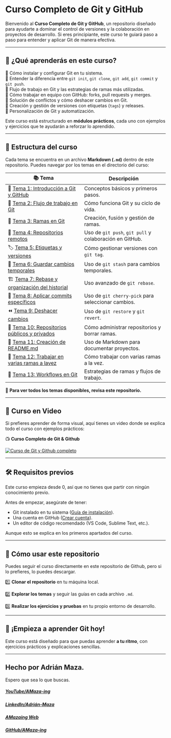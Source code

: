 # **Curso Completo de Git y GitHub**

Bienvenido al **Curso Completo de Git y GitHub**, un repositorio diseñado para ayudarte a dominar el control de versiones y la colaboración en proyectos de desarrollo. Si eres principiante, este curso te guiará paso a paso para entender y aplicar Git de manera efectiva.

---

## 📌 **¿Qué aprenderás en este curso?**

🔹 Cómo instalar y configurar Git en tu sistema.<br>
🔹 Entender la diferencia entre `git init`, `git clone`, `git add`, `git commit` y `git push`.<br>
🔹 Flujo de trabajo en Git y las estrategias de ramas más utilizadas.<br>
🔹 Cómo trabajar en equipo con GitHub: forks, pull requests y merges.<br>
🔹 Solución de conflictos y cómo deshacer cambios en Git.<br>
🔹 Creación y gestión de versiones con etiquetas (`tags`) y releases.<br>
🔹 Personalización de Git y automatización.<br>

Este curso está estructurado en **módulos prácticos**, cada uno con ejemplos y ejercicios que te ayudarán a reforzar lo aprendido.

---

## 📂 **Estructura del curso**

Cada tema se encuentra en un archivo **Markdown (`.md`)** dentro de este repositorio. Puedes navegar por los temas en el directorio del curso:

| 📚 Tema                                                                                               | Descripción                                             |
| ----------------------------------------------------------------------------------------------------- | ------------------------------------------------------- |
| 📝 [Tema 1: Introducción a Git y GitHub](Temas/Git-01-Introducción.md)                                | Conceptos básicos y primeros pasos.                     |
| 🌱 [Tema 2: Flujo de trabajo en Git](Temas/Git-02-Flujo-de-Trabajo.md)                                | Cómo funciona Git y su ciclo de vida.                   |
| 🌿 [Tema 3: Ramas en Git](Temas/Git-03-Ramas.md)                                                      | Creación, fusión y gestión de ramas.                    |
| 🔄 [Tema 4: Repositorios remotos](Temas/Git-04-Repositorios-Remotos.md)                               | Uso de `git push`, `git pull` y colaboración en GitHub. |
| 🏷️ [Tema 5: Etiquetas y versiones](Temas/Git-05-Tags.md)                                              | Cómo gestionar versiones con `git tag`.                 |
| 📌 [Tema 6: Guardar cambios temporales](Temas/Git-06-Stash.md)                                        | Uso de `git stash` para cambios temporales.             |
| 🏗️ [Tema 7: Rebase y organización del historial](Temas/Git-07-Rebase.md)                              | Uso avanzado de `git rebase`.                           |
| 🍒 [Tema 8: Aplicar commits específicos](Temas/Git-08-Cherry-Pick.md)                                 | Uso de `git cherry-pick` para seleccionar cambios.      |
| ⏪ [Tema 9: Deshacer cambios](Temas/Git-09-Restore-Revert.md)                                         | Uso de `git restore` y `git revert`.                    |
| 🔐 [Tema 10: Repositorios públicos y privados](Temas/Git-10-Visibilidad-y-Borrado-de-Repositorios.md) | Cómo administrar repositorios y borrar ramas.           |
| 📜 [Tema 11: Creación de README.md](Temas/Git-11-Readme.md)                                           | Uso de Markdown para documentar proyectos.              |
| 🌳 [Tema 12: Trabajar en varias ramas a lavez](Temas/Git-12-Varias-Ramas.md)                          | Cómo trabajar con varias ramas a la vez.                |
| 💠 [Tema 13: Workflows en Git](Temas/Git-13-Workflows.md)                                             | Estrategias de ramas y flujos de trabajo.               |

📌 **Para ver todos los temas disponibles, revisa este repositorio.**

---

## 🎥 **Curso en Video**

Si prefieres aprender de forma visual, aquí tienes un video donde se explica todo el curso con ejemplos prácticos:

📺 **Curso Completo de Git & Github**

[![Curso de Git y Github completo](https://img.youtube.com/vi/yKMzq9VhmXo/0.jpg)](https://www.youtube.com/watch?v=yKMzq9VhmXo&list=PLzA2VyZwsq_9pAerklFF1vWe8lnWw03le)

---

## 🛠️ **Requisitos previos**

Este curso empieza desde 0, así que no tienes que partir con ningún conocimiento previo.

Antes de empezar, asegúrate de tener:

- Git instalado en tu sistema ([Guía de instalación](https://git-scm.com/downloads)).
- Una cuenta en GitHub ([Crear cuenta](https://github.com/)).
- Un editor de código recomendado (VS Code, Sublime Text, etc.).

Aunque esto se explica en los primeros apartados del curso.

---

## 📌 **Cómo usar este repositorio**

Puedes seguir el curso directamente en este repositorio de Github, pero si lo prefieres, lo puedes descargar.

1️⃣ **Clonar el repositorio** en tu máquina local.

2️⃣ **Explorar los temas** y seguir las guías en cada archivo `.md`.

3️⃣ **Realizar los ejercicios y pruebas** en tu propio entorno de desarrollo.

---

## 🚀 **¡Empieza a aprender Git hoy!**

Este curso está diseñado para que puedas aprender **a tu ritmo**, con ejercicios prácticos y explicaciones sencillas.

---

## Hecho por Adrián Maza.

Espero que sea lo que buscas.

<div>
  <h5>
    <a href="https://www.youtube.com/@AMaza-Ing" target="_blank">
      YouTube/AMaza-ing
    </a>
  </h5>
  <h5>
    <a
      href="https://www.linkedin.com/in/adrian-maza-vazquez/"
      target="_blank"
    >
      LinkedIn/Adrián-Maza
    </a>
  </h5>
  <h5>
    <a href="https://www.amaza-ing.com/" target="_blank">
      AMazaing Web
    </a>
  </h5>
  <h5>
    <a href="https://github.com/Amaza-ing" target="_blank">
      GitHub/AMaza-ing
    </a>
  </h5>
</div>
